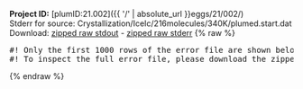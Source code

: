 **Project ID:** [plumID:21.002]({{ '/' | absolute_url }}eggs/21/002/)  
Stderr for source:  Crystallization/IceIc/216molecules/340K/plumed.start.dat   
Download: [zipped raw stdout](plumed.start.dat.plumed.stdout.txt.zip) - [zipped raw stderr](plumed.start.dat.plumed.stderr.txt.zip) 
{% raw %}
<pre>
#! Only the first 1000 rows of the error file are shown below
#! To inspect the full error file, please download the zipped raw stderr file above
</pre>
{% endraw %}
